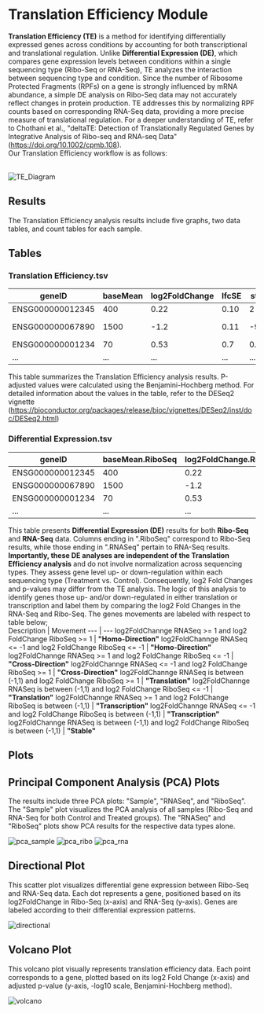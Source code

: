 # Translation Efficiency Module

**Translation Efficiency (TE)** is a method for identifying differentially expressed genes across conditions by accounting for both transcriptional and translational regulation. Unlike **Differential Expression (DE)**, which compares gene expression levels between conditions within a single sequencing type (Ribo-Seq or RNA-Seq), TE analyzes the interaction between sequencing type and condition. Since the number of Ribosome Protected Fragments (RPFs) on a gene is strongly influenced by mRNA abundance, a simple DE analysis on Ribo-Seq data may not accurately reflect changes in protein production. TE addresses this by normalizing RPF counts based on corresponding RNA-Seq data, providing a more precise measure of translational regulation. For a deeper understanding of TE, refer to Chothani et al., "deltaTE: Detection of Translationally Regulated Genes by Integrative Analysis of Ribo-seq and RNA-seq Data" (https://doi.org/10.1002/cpmb.108). <br />
Our Translation Efficiency workflow is as follows: <br />
<br />

![TE_Diagram](Visuals/TE_Diagram.jpg)

## Results

The Translation Efficiency analysis results include five graphs, two data tables, and count tables for each sample.

## Tables

### Translation Efficiency.tsv

geneID | baseMean | log2FoldChange | lfcSE | stat | pvalue | padj
--- | --- | --- | --- | --- | --- | ---
ENSG000000012345 | 400 | 0.22 | 0.10 | 2 | 0.05 | 0.1
ENSG000000067890 | 1500 | -1.2 | 0.11 | -9.4 | 1.8e-20 | 3.01e-19
ENSG000000001234 | 70 | 0.53 | 0.7 | 0.8 | 0.401 | 1
... | ... | ... | ... | ... | ... | ... 

This table summarizes the Translation Efficiency analysis results. P-adjusted values were calculated using the Benjamini-Hochberg method. For detailed information about the values in the table, refer to the DESeq2 vignette (https://bioconductor.org/packages/release/bioc/vignettes/DESeq2/inst/doc/DESeq2.html)

### Differential Expression.tsv

geneID | baseMean.RiboSeq | log2FoldChange.RiboSeq | lfcSE.RiboSeq | stat.RiboSeq | pvalue.RiboSeq | padj.RiboSeq | baseMean.RNASeq | log2FoldChange.RNASeq | lfcSE.RNASeq | stat.RNASeq | pvalue.RNASeq | padj.RNASeq | Movement
--- | --- | --- | --- | --- | --- | --- | --- | --- | --- | --- | --- | --- | --- 
ENSG000000012345 | 400 | 0.22 | 0.10 | 2 | 0.05 | 0.1 | 410 | -0.2 | 0.18 | -1.2 | 0.25 | 0.9 | Stable
ENSG000000067890 | 1500 | -1.2 | 0.11 | -9.4 | 1.8e-20 | 3.01e-19 | 8123 | 0.0005 | 0.2 | 0.07 | 0.9 | 0.99 | Translation
ENSG000000001234 | 70 | 0.53 | 0.7 | 0.8 | 0.401 | 1 | 77 | -1.2 | 0.8 | -1.5 | 0.16 | 1 | Transcription
... | ... | ... | ... | ... | ... | ... | ... | ... | ... | ... | ... | ... | ... 

This table presents **Differential Expression (DE)** results for both **Ribo-Seq** and **RNA-Seq** data. Columns ending in ".RiboSeq" correspond to Ribo-Seq results, while those ending in ".RNASeq" pertain to RNA-Seq results. **Importantly, these DE analyses are independent of the Translation Efficiency analysis** and do not involve normalization across sequencing types. They assess gene level up- or down-regulation within each sequencing type (Treatment vs. Control). Consequently, log2 Fold Changes and p-values may differ from the TE analysis. The logic of this analysis to identify genes those up- and/or down-regulated in either translation or transcription and label them by comparing the log2 Fold Changes in the RNA-Seq and Ribo-Seq. The genes movements are labeled with respect to table below;<br />
Description | Movement
--- | ---
log2FoldChannge RNASeq >= 1 and log2 FoldChange RiboSeq >= 1 | **"Homo-Direction"**
log2FoldChannge RNASeq <= -1 and log2 FoldChange RiboSeq <= -1 | **"Homo-Direction"**
log2FoldChannge RNASeq >= 1 and log2 FoldChange RiboSeq <= -1 | **"Cross-Direction"**
log2FoldChannge RNASeq <= -1 and log2 FoldChange RiboSeq >= 1 | **"Cross-Direction"**
log2FoldChannge RNASeq is between (-1,1) and log2 FoldChange RiboSeq >= 1 | **"Translation"**
log2FoldChannge RNASeq is between (-1,1) and log2 FoldChange RiboSeq <= -1 | **"Translation"**
log2FoldChannge RNASeq >= 1 and log2 FoldChange RiboSeq is between (-1,1) | **"Transcription"**
log2FoldChannge RNASeq <= -1 and log2 FoldChange RiboSeq is between (-1,1) | **"Transcription"**
log2FoldChannge RNASeq is between (-1,1) and log2 FoldChange RiboSeq is between (-1,1) | **"Stable"**

## Plots

## Principal Component Analysis (PCA) Plots

The results include three PCA plots: "Sample", "RNASeq", and "RiboSeq". The "Sample" plot visualizes the PCA analysis of all samples (Ribo-Seq and RNA-Seq for both Control and Treated groups). The "RNASeq" and "RiboSeq" plots show PCA results for the respective data types alone.

![pca_sample](/Visuals/PCA_Sample.jpg)
![pca_ribo](/Visuals/PCA_RiboSeq.jpg)
![pca_rna](/Visuals/PCA_RNASeq.jpg)


## Directional Plot

This scatter plot visualizes differential gene expression between Ribo-Seq and RNA-Seq data. Each dot represents a gene, positioned based on its log2FoldChange in Ribo-Seq (x-axis) and RNA-Seq (y-axis). Genes are labeled according to their differential expression patterns.

![directional](/Visuals/DirectionalPlot.jpg)

## Volcano Plot

This volcano plot visually represents translation efficiency data. Each point corresponds to a gene, plotted based on its log2 Fold Change (x-axis) and adjusted p-value (y-axis, -log10 scale, Benjamini-Hochberg method).

![volcano](/Visuals/VolcanoPlot.jpg)
